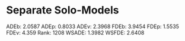 # Separate Solo-Models

ADEb: 2.0587
ADEp: 0.8033
ADEv: 2.3968
FDEb: 3.9454
FDEp: 1.5535
FDEv: 4.359
Rank: 1208
WSADE: 1.3982
WSFDE: 2.6408